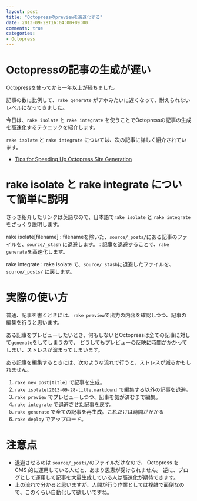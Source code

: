 ```yaml
---
layout: post
title: "Octopressのpreviewを高速化する"
date: 2013-09-28T16:04:00+09:00
comments: true
categories: 
- Octopress
---
```


# Octopressの記事の生成が遅い

Octopressを使ってから一年以上が経ちました。

記事の数に比例して、`rake generate` がアホみたいに遅くなって、耐えられないレベルになってきました。

今日は、`rake isolate` と `rake integrate` を使うことでOctopressの記事の生成を高速化するテクニックを紹介します。

<!--more-->

`rake isolate` と `rake integrate` については、次の記事に詳しく紹介されています。

* [Tips for Speeding Up Octopress Site Generation](http://blog.pixelingene.com/2011/09/tips-for-speeding-up-octopress-site-generation/)


# rake isolate と rake integrate について簡単に説明

さっき紹介したリンクは英語なので、日本語で`rake isolate` と `rake integrate`をざっくり説明します。

rake isolate[filename]
: filenameを除いた、`source/_posts/`にある記事のファイルを、`source/_stash` に退避します。
: 記事を退避することで、`rake generate`を高速化します。

rake integrate
: rake isolate で、`source/_stash`に退避したファイルを、`source/_posts/` に戻します。


# 実際の使い方

普通、記事を書くときには、`rake preview`で出力の内容を確認しつつ、記事の編集を行うと思います。

ある記事をプレビューしたいとき、何もしないとOctopressは全ての記事に対して`generate`をしてしまうので、
どうしてもプレビューの反映に時間がかかってしまい、ストレスが溜まってしまいます。

ある記事を編集するときには、次のような流れで行うと、ストレスが減るかもしれません。

1. `rake new_post[title]` で記事を生成。
2. `rake isolate[2013-09-28-title.markdown]` で編集する以外の記事を退避。
3. `rake preview` でプレビューしつつ、記事を気が済むまで編集。
4. `rake integrate` で退避させた記事を戻す。
5. `rake generate` で全ての記事を再生成。これだけは時間がかかる
6. `rake deploy` でアップロード。


# 注意点

* 退避させるのは `source/_posts/`のファイルだけなので、
  Octopress を CMS 的に運用している人だと、あまり恩恵が受けられません。
  逆に、ブログとして運用して記事を大量生成している人は高速化が期待できます。
* 上の流れで分かると思いますが、人間が行う作業としては複雑で面倒なので、このくらい自動化して欲しいですね。
